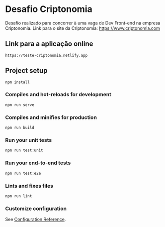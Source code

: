 # Desafio Criptonomia
Desafio realizado para concorrer à uma vaga de Dev Front-end na empresa Criptonomia.
Link para o site da Criptonomia: https://www.criptonomia.com

## Link para a aplicação online
```
https://teste-criptonomia.netlify.app
```

## Project setup
```
npm install
```

### Compiles and hot-reloads for development
```
npm run serve
```

### Compiles and minifies for production
```
npm run build
```

### Run your unit tests
```
npm run test:unit
```

### Run your end-to-end tests
```
npm run test:e2e
```

### Lints and fixes files
```
npm run lint
```

### Customize configuration
See [Configuration Reference](https://cli.vuejs.org/config/).
